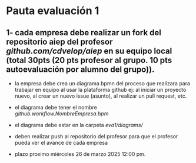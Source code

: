# Pauta evaluación 1

## 1- cada empresa debe realizar un fork del repositorio aiep del profesor *github.com/cdvelop/aiep* en su equipo local (total 30pts (20 pts profesor al grupo. 10 pts autoevaluación por alumno del grupo)).
- la empresa debe crea un diagrama bpmn del proceso que realizara para trabajar en equipo al usar la plataforma github ej: al iniciar un proyecto nuevo, al crear un nuevo issue (asunto), al realizar un pull request, etc.

- el diagrama debe tener el nombre *github.workflow.NombreEmpresa.bpm*

- el diagrama debe estar en la carpeta *eva1/diagrams/*

- deben realizar push al repositorio del profesor para que el profesor pueda ver el avance de cada empresa

- plazo proximo miércoles 26 de marzo 2025 12:00 pm.
